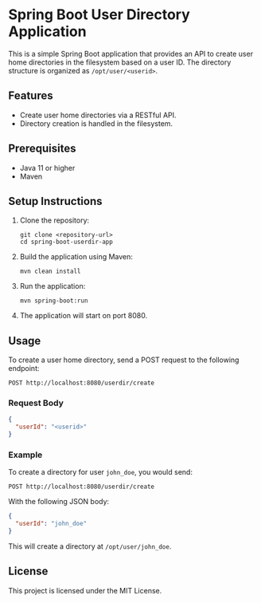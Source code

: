 # Spring Boot User Directory Application

This is a simple Spring Boot application that provides an API to create user home directories in the filesystem based on a user ID. The directory structure is organized as `/opt/user/<userid>`.

## Features

- Create user home directories via a RESTful API.
- Directory creation is handled in the filesystem.

## Prerequisites

- Java 11 or higher
- Maven

## Setup Instructions

1. Clone the repository:
   ```
   git clone <repository-url>
   cd spring-boot-userdir-app
   ```

2. Build the application using Maven:
   ```
   mvn clean install
   ```

3. Run the application:
   ```
   mvn spring-boot:run
   ```

4. The application will start on port 8080.

## Usage

To create a user home directory, send a POST request to the following endpoint:

```
POST http://localhost:8080/userdir/create
```

### Request Body

```json
{
  "userId": "<userid>"
}
```

### Example

To create a directory for user `john_doe`, you would send:

```
POST http://localhost:8080/userdir/create
```

With the following JSON body:

```json
{
  "userId": "john_doe"
}
```

This will create a directory at `/opt/user/john_doe`.

## License

This project is licensed under the MIT License.
